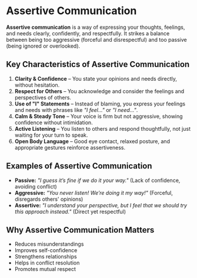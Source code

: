 # Assertive Communication

**Assertive communication** is a way of expressing your thoughts, feelings, and needs clearly, confidently, and respectfully. It strikes a balance between being too aggressive (forceful and disrespectful) and too passive (being ignored or overlooked).

## Key Characteristics of Assertive Communication

1. **Clarity & Confidence** – You state your opinions and needs directly, without hesitation.
2. **Respect for Others** – You acknowledge and consider the feelings and perspectives of others.
3. **Use of "I" Statements** – Instead of blaming, you express your feelings and needs with phrases like _"I feel…"_ or _"I need…"_.
4. **Calm & Steady Tone** – Your voice is firm but not aggressive, showing confidence without intimidation.
5. **Active Listening** – You listen to others and respond thoughtfully, not just waiting for your turn to speak.
6. **Open Body Language** – Good eye contact, relaxed posture, and appropriate gestures reinforce assertiveness.

## Examples of Assertive Communication

- **Passive:** _"I guess it’s fine if we do it your way."_ (Lack of confidence, avoiding conflict)
- **Aggressive:** _"You never listen! We’re doing it my way!"_ (Forceful, disregards others' opinions)
- **Assertive:** _"I understand your perspective, but I feel that we should try this approach instead."_ (Direct yet respectful)

## Why Assertive Communication Matters

- Reduces misunderstandings
- Improves self-confidence
- Strengthens relationships
- Helps in conflict resolution
- Promotes mutual respect

